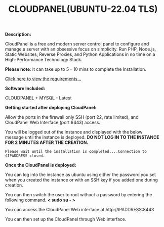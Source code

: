 ﻿---
title: CLOUDPANEL(UBUNTU-22.04 TLS)
sidebar_label: CLOUDPANEL
---

**Description:**

CloudPanel is a free and modern server control panel to configure and manage a server with an obsessive focus on simplicity. Run PHP, Node.js, Static Websites, Reverse Proxies, and Python Applications in no time on a High-Performance Technology Stack.

**Please note**: It can take up to 5 - 10 mins to complete the Installation.

[Click here to view the requirements...](https://www.cloudpanel.io/docs/v2/requirements/)

**Software Included:**

CLOUDPANEL + MYSQL - Latest

**Getting started after deploying CloudPanel:**

Allow the ports in the firewall only SSH (port 22, rate limited), and CloudPanel Web Interface (port 8443) access.

You will be logged out of the instance and displayed with the below message until the instance is deployed.  **DO NOT LOG IN TO THE INSTANCE FOR 2 MINUTES AFTER THE CREATION.**

```
Please wait until the installation is completed....Connection to $IPADDRESS closed.
```

**Once the CloudPanel is deployed:**

You can log into the instance as ubuntu using either the password you set when you created the instance or with an SSH key if you added one during creation.

You can then switch the user to root without a password by entering the following command.  **< sudo su - >**

You can access the CloudPanel Web interface at http://IPADDRESS:8443

You can then set up the CloudPanel through Web interface.
